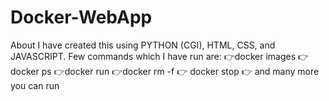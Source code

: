 # Docker-WebApp
About I have created this using PYTHON (CGI), HTML, CSS, and JAVASCRIPT. Few commands which I have run are: 👉docker images 👉docker ps 👉docker run 👉docker rm -f 👉 docker stop 👉 and many more you can run
